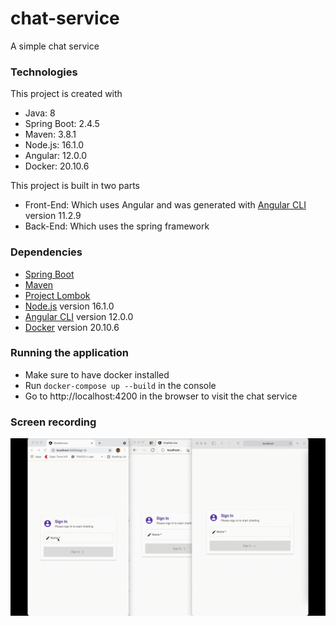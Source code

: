 # chat-service
A simple chat service

### Technologies
This project is created with
* Java: 8
* Spring Boot: 2.4.5
* Maven: 3.8.1
* Node.js: 16.1.0
* Angular: 12.0.0
* Docker: 20.10.6

This project is built in two parts
* Front-End: Which uses Angular and was generated with [Angular CLI](https://github.com/angular/angular-cli) version 11.2.9
* Back-End: Which uses the spring framework

### Dependencies
* [Spring Boot](https://spring.io/projects/spring-boot)
* [Maven](https://maven.apache.org/)
* [Project Lombok](https://projectlombok.org/)
* [Node.js](https://nodejs.org/en/) version 16.1.0
* [Angular CLI](https://github.com/angular/angular-cli) version 12.0.0
* [Docker](https://www.docker.com/) version 20.10.6

### Running the application
* Make sure to have docker installed
* Run `docker-compose up --build` in the console
* Go to http://localhost:4200 in the browser to visit the chat service

### Screen recording
![alt text](screen_recording.gif "Screen recording")
